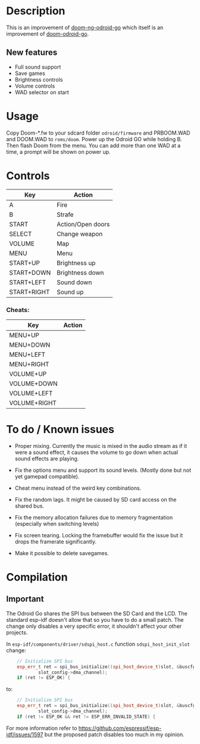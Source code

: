 # Description

This is an improvement of [doom-ng-odroid-go](https://github.com/mad-ady/doom-ng-odroid-go/) which itself is an improvement of [doom-odroid-go](https://github.com/OtherCrashOverride/doom-odroid-go/).

## New features

- Full sound support
- Save games
- Brightness controls
- Volume controls
- WAD selector on start


# Usage

Copy Doom-*.fw to your sdcard folder `odroid/firmware` and PRBOOM.WAD and DOOM.WAD to `roms/doom`. Power up the Odroid GO while holding B. Then flash Doom from the menu. You can add more than one WAD at a time, a prompt will be shown on power up.

# Controls

Key    | Action
-------|--
A      | Fire
B      | Strafe
START  | Action/Open doors
SELECT | Change weapon
VOLUME | Map
MENU   | Menu
START+UP    | Brightness up
START+DOWN  | Brightness down
START+LEFT  | Sound down
START+RIGHT | Sound up


### Cheats:

Key | Action
-|-
MENU+UP      | 
MENU+DOWN    |
MENU+LEFT    |  
MENU+RIGHT   | 
VOLUME+UP    |
VOLUME+DOWN  | 
VOLUME+LEFT  |
VOLUME+RIGHT | 



# To do / Known issues

- Proper mixing. Currently the music is mixed in the audio stream as if it were a sound effect,  it causes the volume to go down when actual sound effects are playing.

- Fix the options menu and support its sound levels. (Mostly done but not yet gamepad compatible).

- Cheat menu instead of the weird key combinations.

- Fix the random lags. It might be caused by SD card access on the shared bus.

- Fix the memory allocation failures due to memory fragmentation (especially when switching levels)

- Fix screen tearing. Locking the framebuffer would fix the issue but it drops the framerate significantly.

- Make it possible to delete savegames.


# Compilation


## Important

The Odroid Go shares the SPI bus between the SD Card and the LCD. The standard esp-idf doesn't allow that so you have to do a small patch. The change only disables a very specific error, it shouldn't affect your other projects.

In `esp-idf/components/driver/sdspi_host.c` function `sdspi_host_init_slot` change:
````C++
    // Initialize SPI bus
    esp_err_t ret = spi_bus_initialize((spi_host_device_t)slot, &buscfg,
            slot_config->dma_channel);
    if (ret != ESP_OK) {
````
to:
````C++
    // Initialize SPI bus
    esp_err_t ret = spi_bus_initialize((spi_host_device_t)slot, &buscfg,
            slot_config->dma_channel);
    if (ret != ESP_OK && ret != ESP_ERR_INVALID_STATE) {
````

For more information refer to https://github.com/espressif/esp-idf/issues/1597 but the proposed patch disables too much in my opinion.